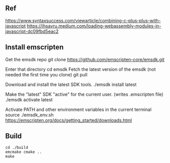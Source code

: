 ## Ref
https://www.syntaxsuccess.com/viewarticle/combining-c-plus-plus-with-javascript
https://ihsavru.medium.com/loading-webassembly-modules-in-javascript-dc09fbd5eac2

## Install emscripten

Get the emsdk repo
git clone https://github.com/emscripten-core/emsdk.git

Enter that directory
cd emsdk
 Fetch the latest version of the emsdk (not needed the first time you clone)
git pull

 Download and install the latest SDK tools.
./emsdk install latest

 Make the "latest" SDK "active" for the current user. (writes .emscripten file)
./emsdk activate latest

 Activate PATH and other environment variables in the current terminal
source ./emsdk_env.sh
https://emscripten.org/docs/getting_started/downloads.html

## Build
```
cd ./build
emcmake cmake ..
make
```

